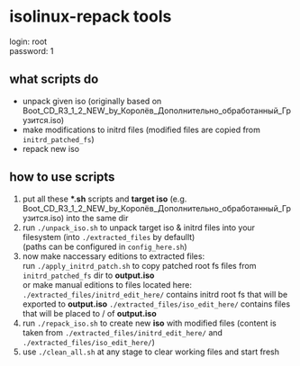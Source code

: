 # isolinux-repack tools
  login: root <br>
  password: 1
## what scripts do
 - unpack given iso (originally based on Boot_CD_R3_1_2_NEW_by_Королёв_Дополнительно_обработанный_Грузится.iso)
 - make modifications to initrd files (modified files are copied from `initrd_patched_fs`)
 - repack new iso
## how to use scripts
 1) put all these __*.sh__ scripts and __target iso__ (e.g. Boot_CD_R3_1_2_NEW_by_Королёв_Дополнительно_обработанный_Грузится.iso) into the same dir
 2) run `./unpack_iso.sh` to unpack target iso & initrd files into your filesystem (into `./extracted_files` by defaullt) <br>
    (paths can be configured in `config_here.sh`)
 3) now make naccessary editions to extracted files: <br>
    run `./apply_initrd_patch.sh` to copy patched root fs files from `initrd_patched_fs` dir to __output.iso__ <br>
    or make manual editions to files located here: <br>
    `./extracted_files/initrd_edit_here/` contains initrd root fs that will be exported to __output.iso__
    `./extracted_files/iso_edit_here/` contains files that will be placed to / of __output.iso__ <br>
 4) run `./repack_iso.sh` to create new __iso__ with modified files (content is taken from `./extracted_files/initrd_edit_here/` and `./extracted_files/iso_edit_here/`)
 5) use `./clean_all.sh` at any stage to clear working files and start fresh 
